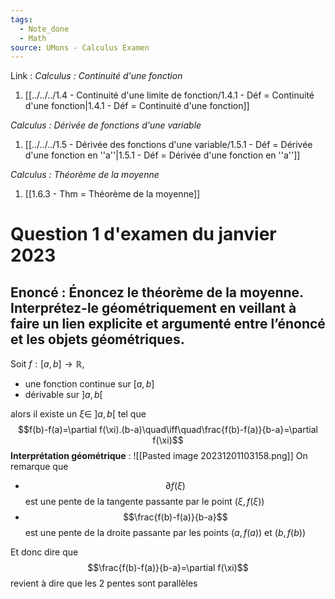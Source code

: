 ```yaml
---
tags:
  - Note_done
  - Math
source: UMons - Calculus Examen
---
```


Link :
_Calculus : Continuité d'une fonction_
1. [[../../../1.4 - Continuité d'une limite de fonction/1.4.1 - Déf = Continuité d'une fonction|1.4.1 - Déf = Continuité d'une fonction]]

_Calculus : Dérivée de fonctions d'une variable_
1. [[../../../1.5 - Dérivée des fonctions d'une variable/1.5.1 - Déf = Dérivée d'une fonction en ''a''|1.5.1 - Déf = Dérivée d'une fonction en ''a'']]

_Calculus : Théorème de la moyenne_
1. [[1.6.3 - Thm = Théorème de la moyenne]] 

# Question 1 d'examen du janvier 2023
## Enoncé : Énoncez le théorème de la moyenne. Interprétez-le géométriquement en veillant à faire un lien explicite et argumenté entre l’énoncé et les objets géométriques.
Soit $f:[a,b]\to\mathbb{R}$,
- une fonction continue sur $[a,b]$ 
- dérivable sur $]a,b[$ 

alors il existe un $\xi\in\ ]a,b[$ tel que $$f(b)-f(a)=\partial f(\xi).(b-a)\quad\iff\quad\frac{f(b)-f(a)}{b-a}=\partial f(\xi)$$ **Interprétation géométrique** : ![[Pasted image 20231201103158.png]]
On remarque que 
- $$\partial f(\xi)$$ est une pente de la tangente passante par le point $(\xi,f(\xi))$ 
- $$\frac{f(b)-f(a)}{b-a}$$ est une pente de la droite passante par les points $(a,f(a))$ et $(b, f(b))$ 

Et donc dire que $$\frac{f(b)-f(a)}{b-a}=\partial f(\xi)$$ revient à dire que les 2 pentes sont parallèles